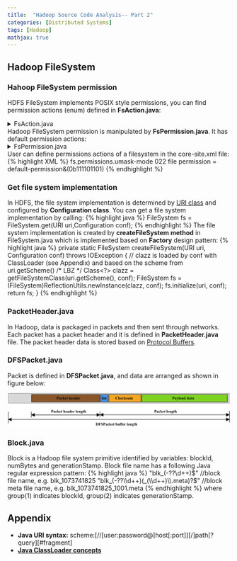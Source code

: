 ```yaml
---
title:  "Hadoop Source Code Analysis-- Part 2"
categories: [Distributed Systems]
tags: [Hadoop]
mathjax: true
---
```

## Hadoop FileSystem 

### Hahoop FileSystem permission
HDFS FileSystem implements POSIX style permissions, you can find permission actions (enum) defined in <b>FsAction.java</b>:
<details><summary>FsAction.java</summary>
{% highlight java %}
public enum FsAction {
  // POSIX style
  NONE("---"),          // 0b000 
  EXECUTE("--x"),       // 0b001
  WRITE("-w-"),         // 0b010
  WRITE_EXECUTE("-wx"), // 0b011
  READ("r--"),          // 0b100
  READ_EXECUTE("r-x"),  // 0b101
  READ_WRITE("rw-"),    // 0b110
  ALL("rwx");           // 0b111
  ...
}
{% endhighlight %}
</details>
Hadoop FileSystem permission is manipulated by <b>FsPermission.java</b>. It has default permission actions:
<details><summary>FsPermission.java</summary>
{% highlight java %}
...
public static FsPermission getDefault() {
    return new FsPermission((short)00777);
  }

  /**
   * Get the default permission for directory.
   */
  public static FsPermission getDirDefault() {
    return new FsPermission((short)00777);
  }

  /**
   * Get the default permission for file.
   */
  public static FsPermission getFileDefault() {
    return new FsPermission((short)00666);
  }

  /**
   * Get the default permission for cache pools.
   */
  public static FsPermission getCachePoolDefault() {
    return new FsPermission((short)00755);
  }
...
{% endhighlight %}
</details>
User can define permissions actions of a filesystem in the core-site.xml file:
{% highlight XML %}
<configuration>
  <property>
    <name>fs.permissions.umask-mode</name>
    <value>022</value>
    <description>file permission = default-permission&(0b111101101)</description>
  </property>
</configuration>
{% endhighlight %}

### Get file system implementation
In HDFS, the file system implementation is determined by <a href="#URI">URI class</a> and configured by <b>Configuration class</b>. You can get a file system implementation by calling:
{% highlight java %}
FileSystem fs = FileSystem.get(URI uri,Configuration conf);
{% endhighlight %}
The file system implementation is created by <b>createFileSystem method</b> in FileSystem.java which is implemented based on <b>Factory</b> design pattern:
{% highlight java %}
private static FileSystem createFileSystem(URI uri, Configuration conf) throws IOException {
    // clazz is loaded by conf with ClassLoader (see Appendix) and based on the scheme from uri.getScheme() /* LBZ */
    Class<?> clazz = getFileSystemClass(uri.getScheme(), conf);
    FileSystem fs = (FileSystem)ReflectionUtils.newInstance(clazz, conf);
    fs.initialize(uri, conf);
    return fs;
}
{% endhighlight %}

### PacketHeader.java
In Hadoop, data is packaged in packets and then sent through networks. Each packet has a packet header and it is defined in <b>PacketHeader.java</b> file. The packet header data is stored based on [Protocol Buffers](https://developers.google.com/protocol-buffers/).

### DFSPacket.java
Packet is defined in <b>DFSPacket.java</b>, and data are arranged as shown in figure below:

<img src="/assets/DFSPacket.png" alt="drawing"/>

### Block.java
Block is a Hadoop file system primitive identified by variables: blockId, numBytes and generationStamp. Block file name has a following Java regular expression pattern:
{% highlight java %}
"blk_(-??\\d++)$"  //block file name, e.g. blk_1073741825
"blk_(-??\\d++)(_(\\d++)\\.meta)?$" //block meta file name, e.g. blk_1073741825_1001.meta
{% endhighlight %}
where group(1) indicates blockId, group(2) indicates generationStamp.

## Appendix
* <b id="URI">Java URI syntax:</b> scheme:[//[user:password@]host[:port]][/]path[?query][#fragment]
* [<b id="ClassLoader">Java ClassLoader concepts</b>](https://zeroturnaround.com/rebellabs/rebel-labs-tutorial-do-you-really-get-classloaders/)